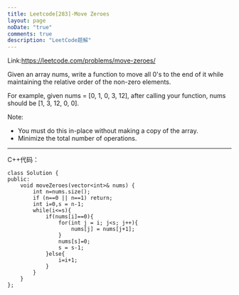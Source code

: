 ```yaml
---
title: Leetcode[283]-Move Zeroes
layout: page
noDate: "true"
comments: true
description: "LeetCode题解" 
---
```

<article class="post post-type-normal" itemscope="" itemtype="http://schema.org/Article" style="opacity: 1; transform: translateY(0px);">

Link:https://leetcode.com/problems/move-zeroes/

Given an array nums, write a function to move all 0's to the end of it while maintaining the relative order of the non-zero elements.

For example, given nums = [0, 1, 0, 3, 12], after calling your function, nums should be [1, 3, 12, 0, 0].

Note:

- You must do this in-place without making a copy of the array.
- Minimize the total number of operations.

---

C++代码：

```
class Solution {
public:
    void moveZeroes(vector<int>& nums) {
        int n=nums.size();
        if (n==0 || n==1) return;
        int i=0,s = n-1;
        while(i<=s){
            if(nums[i]==0){
                for(int j = i; j<s; j++){
                    nums[j] = nums[j+1];
                }
                nums[s]=0;
                s = s-1;
            }else{
                i=i+1;
            }
        }
    }
};
```


</article>
